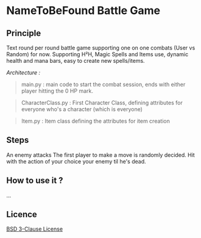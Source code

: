 # NameToBeFound Battle Game

## Principle

Text round per round battle game supporting one on one combats (User vs Random) for now. Supporting H²H, Magic Spells and Items use, dynamic health and mana bars, easy to create new spells/items.

*Architecture :*
> main.py : main code to start the combat session, ends with either player hitting the 0 HP mark.

> CharacterClass.py : First Character Class, defining attributes for everyone who's a character (which is everyone)

> Item.py : Item class defining the attributes for item creation

## Steps
An enemy attacks
The first player to make a move is randomly decided.
Hit with the action of your choice your enemy til he's dead.

## How to use it ?

...

## Licence
[BSD 3-Clause License](https://github.com/Guilyx/battletext/blob/master/LICENSE)


